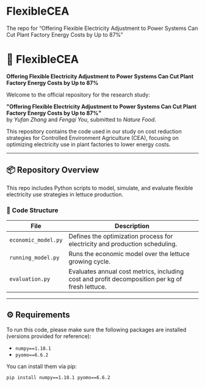 # FlexibleCEA
The repo for “Offering Flexible Electricity Adjustment to Power Systems Can Cut Plant Factory Energy Costs by Up to 87%”

# 🌿 FlexibleCEA

**Offering Flexible Electricity Adjustment to Power Systems Can Cut Plant Factory Energy Costs by Up to 87%**

Welcome to the official repository for the research study:

**"Offering Flexible Electricity Adjustment to Power Systems Can Cut Plant Factory Energy Costs by Up to 87%"**  
by *Yufan Zhang* and *Fengqi You*, submitted to *Nature Food*.

This repository contains the code used in our study on cost reduction strategies for Controlled Environment Agriculture (CEA), focusing on optimizing electricity use in plant factories to lower energy costs.

---

## 📦 Repository Overview

This repo includes Python scripts to model, simulate, and evaluate flexible electricity use strategies in lettuce production.

### 🧩 Code Structure

| File                | Description                                                                                  |
|---------------------|----------------------------------------------------------------------------------------------|
| `economic_model.py` | Defines the optimization process for electricity and production scheduling.                  |
| `running_model.py`  | Runs the economic model over the lettuce growing cycle.                                      |
| `evaluation.py`     | Evaluates annual cost metrics, including cost and profit decomposition per kg of fresh lettuce. |

---

## ⚙️ Requirements

To run this code, please make sure the following packages are installed (versions provided for reference):

- `numpy==1.18.1`  
- `pyomo==6.6.2`

You can install them via pip:

```bash
pip install numpy==1.18.1 pyomo==6.6.2
